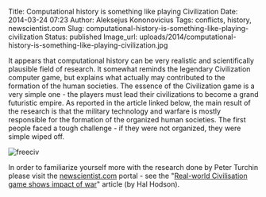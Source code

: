 Title: Computational history is something like playing Civilization
Date: 2014-03-24 07:23
Author: Aleksejus Kononovicius
Tags: conflicts, history, newscientist.com
Slug: computational-history-is-something-like-playing-civilization
Status: published
Image_url: uploads/2014/computational-history-is-something-like-playing-civilization.jpg

It appears that computational history can be very
realistic and scientifically plausible field of research. It somewhat
reminds the legendary Civilization computer game, but explains what
actually may contributed to the formation of the human societies. The
essence of the Civilization game is a very simple one - the players must
lead their civilizations to become a grand futuristic empire. As
reported in the article linked below, the main result of the research
is that the military technology and warfare is mostly responsible for
the formation of the organized human societies. The first people faced a
tough challenge - if they were not organized, they were simple wiped
off.

![freeciv]({static}/uploads/2014/computational-history-is-something-like-playing-civilization.jpg)

In order to familiarize yourself more with the research done by Peter
Turchin please visit the
[newscientist.com](https://www.newscientist.com/) portal - see the
"[Real-world Civilisation game shows impact of
war](https://www.newscientist.com/article/dn24262-realworld-civilisation-game-shows-impact-of-war.html)"
article (by Hal Hodson).


